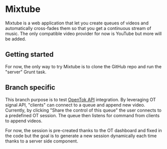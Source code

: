 # Mixtube

Mixtube is a web application that let you create queues of videos and automatically cross-fades them so that you get a
continuous stream of music. The only compatible video provider for now is YouTube but more will be added.

## Getting started
For now, the only way to try Mixtube is to clone the GitHub repo and run the "server" Grunt task.

## Branch specific
This branch purpose is to test [OpenTok API](http://tokbox.com/opentok) integration. By leveraging OT signal API, "clients"
can connect to a queue and append new video. Currently, by clicking "Share the control of this queue" the user connects to a predefined OT session. The queue then listens
for command from clients to append videos.

For now, the session is pre-created thanks to the OT dashboard and fixed in the code but the goal is to generate a new
session dynamically each time thanks to a server side component.
